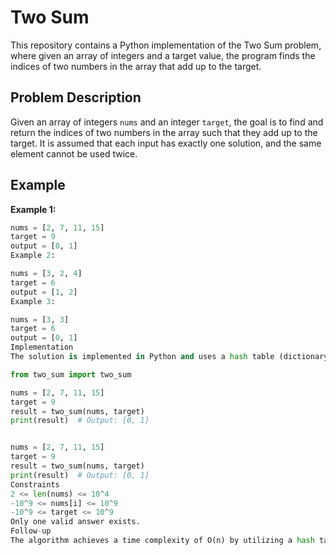 
# Two Sum

This repository contains a Python implementation of the Two Sum problem, where given an array of integers and a target value, the program finds the indices of two numbers in the array that add up to the target.

## Problem Description

Given an array of integers `nums` and an integer `target`, the goal is to find and return the indices of two numbers in the array such that they add up to the target. It is assumed that each input has exactly one solution, and the same element cannot be used twice.

## Example

**Example 1:**
```python
nums = [2, 7, 11, 15]
target = 9
output = [0, 1]
Example 2:

nums = [3, 2, 4]
target = 6
output = [1, 2]
Example 3:

nums = [3, 3]
target = 6
output = [0, 1]
Implementation
The solution is implemented in Python and uses a hash table (dictionary) to achieve a time complexity less than O(n^2). The two_sum function takes an array nums and a target value target as input and returns the indices of the two numbers that add up to the target.

from two_sum import two_sum

nums = [2, 7, 11, 15]
target = 9
result = two_sum(nums, target)
print(result)  # Output: [0, 1]


nums = [2, 7, 11, 15]
target = 9
result = two_sum(nums, target)
print(result)  # Output: [0, 1]
Constraints
2 <= len(nums) <= 10^4
-10^9 <= nums[i] <= 10^9
-10^9 <= target <= 10^9
Only one valid answer exists.
Follow-up
The algorithm achieves a time complexity of O(n) by utilizing a hash table. No further optimizations are necessary for this specific problem.




